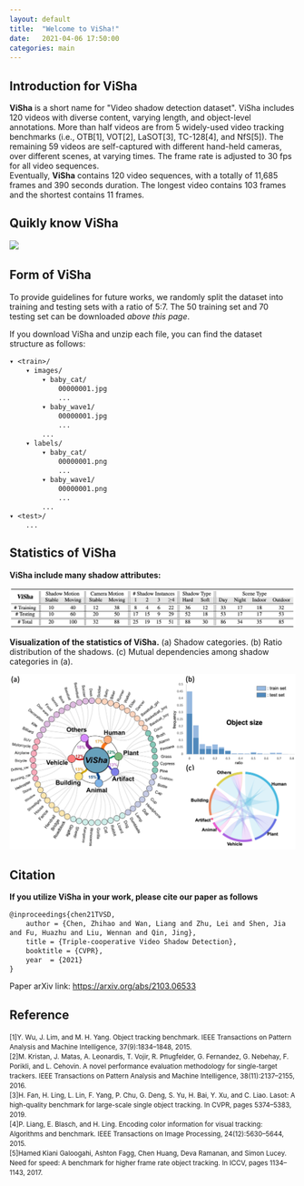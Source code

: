 ```yaml
---
layout: default
title:  "Welcome to ViSha!"
date:   2021-04-06 17:50:00
categories: main
---
```


## Introduction for ViSha
**ViSha** is a short name for "Video shadow detection dataset". ViSha includes 120 videos with diverse content, varying length, and object-level annotations. More than half videos are from 5 widely-used video tracking benchmarks (i.e., OTB[1], VOT[2], LaSOT[3], TC-128[4], and NfS[5]). The remaining 59 videos are self-captured with different hand-held cameras, over different scenes, at varying times. The frame rate is adjusted to 30 fps for all video sequences.  
Eventually, **ViSha** contains 120 video sequences, with a totally of 11,685 frames and 390 seconds duration. The longest video contains 103 frames and the shortest contains 11 frames.

## Quikly know ViSha

<img src="https://github.com/eraserNut/eraserNut.github.io/blob/main/_posts/video1_compass_gif2.gif?raw=true">

## Form of ViSha
To provide guidelines for future works, we randomly split the dataset into training and testing sets with a ratio of 5:7. The 50 training set and 70 testing set can be downloaded *above this page*.

If you download ViSha and unzip each file, you can find the dataset structure as follows:

    ▾ <train>/
        ▾ images/
            ▾ baby_cat/
                00000001.jpg
                ...
            ▾ baby_wave1/
                00000001.jpg
                ...
            ...
        ▾ labels/
            ▾ baby_cat/
                00000001.png
                ...
            ▾ baby_wave1/
                00000001.png
                ...
            ...
    ▾ <test>/
        ...

<!-- <img src="https://github.com/eraserNut/eraserNut.github.io/blob/main/_posts/folder_structure.png?raw=true" height="500"> -->


## Statistics of ViSha
**ViSha include many shadow attributes:**

<img src="https://github.com/eraserNut/eraserNut.github.io/blob/main/_posts/visha_sta.png?raw=true" width="730">


**Visualization of the statistics of ViSha.** (a) Shadow categories. (b) Ratio distribution of the shadows. (c) Mutual dependencies among shadow categories in (a).

<img src="https://github.com/eraserNut/eraserNut.github.io/blob/main/_posts/visha_figure.png?raw=true" width="700">

## Citation
**If you utilize ViSha in your work, please cite our paper as follows**  
```
@inproceedings{chen21TVSD,   
    author = {Chen, Zhihao and Wan, Liang and Zhu, Lei and Shen, Jia and Fu, Huazhu and Liu, Wennan and Qin, Jing},    
    title = {Triple-cooperative Video Shadow Detection},    
    booktitle = {CVPR},    
    year  = {2021}    
}
```  
Paper arXiv link: https://arxiv.org/abs/2103.06533

## Reference
<small>[1]Y. Wu, J. Lim, and M. H. Yang. Object tracking benchmark. IEEE Transactions on Pattern Analysis and Machine Intelligence, 37(9):1834–1848, 2015.  
[2]M. Kristan, J. Matas, A. Leonardis, T. Vojir, R. Pﬂugfelder, G. Fernandez, G. Nebehay, F. Porikli, and L. Cehovin. A novel performance evaluation methodology for single-target trackers. IEEE Transactions on Pattern Analysis and Machine Intelligence, 38(11):2137–2155, 2016.  
[3]H. Fan, H. Ling, L. Lin, F. Yang, P. Chu, G. Deng, S. Yu, H. Bai, Y. Xu, and C. Liao. Lasot: A high-quality benchmark for large-scale single object tracking. In CVPR, pages 5374–5383, 2019.  
[4]P. Liang, E. Blasch, and H. Ling. Encoding color information for visual tracking: Algorithms and benchmark. IEEE Transactions on Image Processing, 24(12):5630–5644, 2015.  
[5]Hamed Kiani Galoogahi, Ashton Fagg, Chen Huang, Deva Ramanan, and Simon Lucey. Need for speed: A benchmark for higher frame rate object tracking. In ICCV, pages 1134–1143, 2017.</small>
